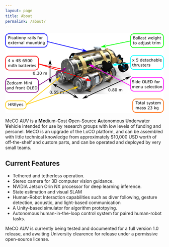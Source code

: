 ```yaml
---
layout: page
title: About
permalink: /about/
---
```


![](https://github.com/MeCO-AUV/meco-auv.github.io/blob/894c3d88a030c0935f51eaa319e96fea4f2379e7/images/meco_spec.png)

MeCO AUV is a **Me**dium-**C**ost **O**pen-Source **A**utonomous **U**nderwater **V**ehicle intended for use by research groups with low levels of funding and personel. MeCO is an upgrade of the LoCO platform, and can be assembled with little technical knowledge from approximately $10,000 USD worth of off-the-shelf and custom parts, and can be operated and deployed by very small teams. 

## Current Features

- Tethered and tetherless operation.
- Stereo camera for 3D computer vision guidance.
- NVIDIA Jetson Orin NX processor for deep learning inference.
- State estimation and visual SLAM
- Human-Robot Interaction capabilities such as diver following, gesture detection, acoustic, and light-based communication
- A Unity-based simulator for algorithm prototpying. 
- Autonomous human-in-the-loop control system for paired human-robot tasks.

MeCO AUV is currently being tested and documented for a full version 1.0 release, and awaiting University clearence for release under a permissive open-source license.

